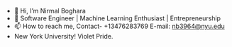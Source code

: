 - 👋 Hi, I’m Nirmal Boghara
- 👀 Software Engineer | Machine Learning Enthusiast | Entrepreneurship
- 📫 How to reach me, Contact- +13476283769 E-mail: nb3964@nyu.edu
- New York University! Violet Pride.


